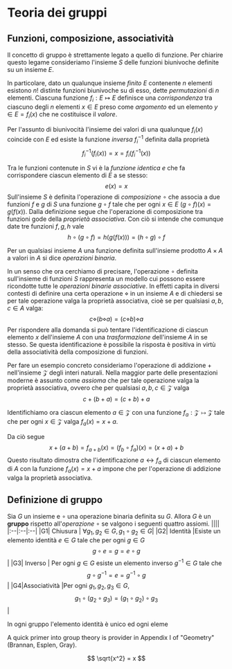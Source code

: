 # Teoria dei gruppi

## Funzioni, composizione, associatività
Il concetto di gruppo è strettamente legato a quello di funzione. Per chiarire questo legame consideriamo l'insieme $S$ delle funzioni biunivoche definite su un insieme $E$. 

In particolare, dato un qualunque insieme *finito* $E$ contenente $n$ elementi esistono $n!$ distinte funzioni biunivoche su di esso, dette *permutazioni* di $n$ elementi. Ciascuna funzione $f_i : E \mapsto E$ definisce una *corrispondenza* tra ciascuno degli $n$ elementi $x \in E$ preso come *argomento* ed un elemento $y \in E =f_i(x)$ che ne costituisce il *valore*. 

Per l'assunto di biunivocità l'insieme dei valori di una qualunque $f_i(x)$ coincide con $E$ ed esiste la funzione *inversa* $f^{-1}_i$ definita dalla proprietà 
$$f^{-1}_i(f_i(x)) = x = f_i(f^{-1}_i(x))$$
  
Tra le funzioni contenute in $S$ vi è la *funzione identica* $e$ che fa corrispondere ciascun elemento di $E$ a se stesso:
$$e(x) = x $$
Sull'insieme $S$ è definita l'operazione di *composizione* $\circ$ che associa a due funzioni $f$ e $g$ di $S$ una funzione $g \circ f$ tale che per ogni $x \in E$ $(g \circ f)(x) = g(f(x))$. Dalla definizione segue che l'operazione di composizione tra funzioni gode della *proprietà associativa*. Con ciò si intende che comunque date tre funzioni $f, g, h$ vale 
$$ h \circ (g \circ f) = h(g(f(x))) =(h \circ g) \circ f $$

Per un qualsiasi insieme $A$ una funzione definita sull'insieme prodotto $A\times A$ a valori in $A$ si dice *operazioni binaria*. 

In un senso che ora cerchiamo di precisare, l'operazione $\circ$ definita sull'insieme di funzioni $S$ rappresenta un modello cui possono essere ricondotte tutte le *operazioni binarie associative*. In effetti capita in diversi contesti di definire una certa operazione $\diamond$ in un insieme $A$ e di chiedersi se per tale operazione valga la proprietà associativa, cioè se per qualsiasi $a, b, c \in A$ valga:
$$ c \diamond (b \diamond a) = (c \diamond b) \diamond a$$
Per rispondere alla domanda si può tentare l'identificazione di ciascun elemento $x$ dell'insieme $A$ con una *trasformazione* dell'insieme $A$ in se stesso. Se questa identificazione è possibile la risposta è positiva in virtù della associatività della composizione di funzioni.

Per fare un esempio concreto consideriamo l'operazione di addizione $+$ nell'insieme $\mathcal Z$ degli interi naturali.  Nella maggior parte delle presentazioni moderne è assunto come *assioma* che per tale operazione valga la proprietà associativa, ovvero che per qualsiasi $a, b, c \in \mathcal Z$ valga
$$c + (b + a) = (c + b) + a$$

Identifichiamo ora ciascun elemento $a \in \mathcal Z$ con una funzione  $f_{a} : \mathcal Z \mapsto \mathcal Z$ tale che per ogni $x \in \mathcal Z$ valga $f_{a}(x) = x + a$. 

Da ciò segue 
$$ x + (a + b) = f_{a+b}(x) = (f_{b} \circ f_{a})(x) = (x+a) + b$$
Questo risultato dimostra che l'identificazione $a \leftrightarrow f_{a}$ di ciascun elemento di $A$ con la funzione $f_{a}(x) = x+a$ impone che per l'operazione di addizione valga la proprietà associativa.  

## Definizione di gruppo
Sia $G$ un insieme e $\circ$ una operazione binaria definita su $G$. Allora $G$ è un **gruppo** rispetto all'*operazione* $\circ$ se valgono i seguenti quattro assiomi.
||||
|:--|:--|:--|
|G1| Chiusura | $\forall g_{1},g_{2} \in G, g_{1} \circ g_{2} \in G$|
|G2| Identità |Esiste un elemento identità $e \in G$ tale che per ogni $g \in G$ $$g \circ e = g = e \circ g $$|
|G3| Inverso | Per ogni $g \in G$ esiste un elemento inverso $g^{-1}  \in G$ tale che $$ g \circ g^{-1} = e = g^{-1} \circ g$$|
|G4|Associatività |Per ogni $g_{1},g_{2},g_{3} \in G$, $$g_{1} \circ (g_{2} \circ g_{3}) = (g_{1} \circ g_{2}) \circ g_{3}$$  |

In ogni gruppo l'elemento identità è unico ed ogni eleme

 

 

A quick primer into group theory is provider in Appendix I of "Geometry" (Brannan, Esplen, Gray). 

$$ \sqrt{x^2} = x $$  
<!--stackedit_data:
eyJoaXN0b3J5IjpbLTM0ODY4OTAxMiwxMjI0NDQ0MzkwLDE3MD
A3MDkyOTldfQ==
-->